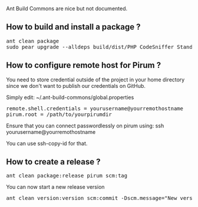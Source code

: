 Ant Build Commons are nice but not documented.

## How to build and install a package ?

<pre>
ant clean package
sudo pear upgrade --alldeps build/dist/PHP_CodeSniffer_Standards_BestOfMedia-X.Y.Zsnapshot1234567890.tgz
</pre>

## How to configure remote host for Pirum ?

You need to store credential outside of the project
in your home directory since we don't want to publish
our credentials on GitHub.

Simply edit:
~/.ant-build-commons/global.properties

<pre>
remote.shell.credentials = yourusername@yourremothostname
pirum.root = /path/to/yourpirumdir
</pre>

Ensure that you can connect passwordlessly on pirum using:
ssh yourusername@yourremothostname

You can use ssh-copy-id for that.

## How to create a release ?

<pre>
ant clean package:release pirum scm:tag
</pre>

You can now start a new release version
<pre>
ant clean version:version scm:commit -Dscm.message="New version"
</pre>